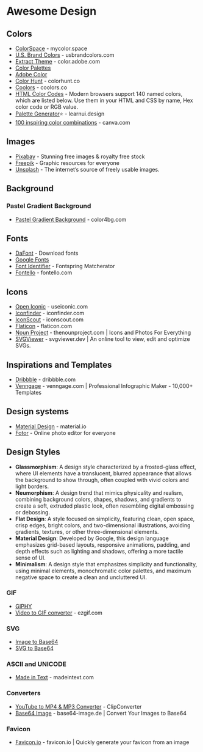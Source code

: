 # Awesome Design

## Colors
* [ColorSpace](https://mycolor.space/) - mycolor.space
* [U.S. Brand Colors](https://usbrandcolors.com/) - usbrandcolors.com
* [Extract Theme](https://color.adobe.com/create/image) - color.adobe.com
* [Color Palettes](https://www.astellescolors.com/)
* [Adobe Color](https://color.adobe.com/)
* [Color Hunt](https://colorhunt.co) - colorhunt.co
* [Coolors](https://coolors.co/) - coolors.co
* [HTML Color Codes](https://htmlcolorcodes.com/color-names/) - Modern browsers support 140 named colors, which are listed below. Use them in your HTML and CSS by name, Hex color code or RGB value.
* [Palette Generator](https://www.learnui.design/tools/data-color-picker.html#palette)⭐ - learnui.design
* [100 inspiring color combinations](https://www.canva.com/learn/100-color-combinations/#use-color-wheel) - canva.com

## Images
* [Pixabay](https://pixabay.com) - Stunning free images & royalty free stock
* [Freepik](https://www.freepik.com/) - Graphic resources for everyone
* [Unsplash](https://unsplash.com/) - The internet’s source of freely usable images.

## Background
### Pastel Gradient Background
* [Pastel Gradient Background](https://www.color4bg.com/en/generator/pastel-gradient-background?color0=98CEF3&color1=B9E0FF&color2=D0E6FB&color3=E6D6FD&color4=E4C5FB&color5=D2ACFB) - color4bg.com

## Fonts
* [DaFont](https://www.dafont.com/) - Download fonts
* [Google Fonts](https://fonts.google.com/)
* [Font Identifier](https://www.fontsquirrel.com/matcherator) - Fontspring Matcherator
* [Fontello](https://fontello.com/) - fontello.com

## Icons
* [Open Iconic](https://github.com/iconic/open-iconic) - useiconic.com
* [Iconfinder](https://www.iconfinder.com/) - iconfinder.com
* [IconScout](https://iconscout.com) - iconscout.com
* [Flaticon](https://www.flaticon.com/) - flaticon.com
* [Noun Project](https://thenounproject.com/) - thenounproject.com | Icons and Photos For Everything
* [SVGViewer](https://www.svgviewer.dev) - svgviewer.dev | An online tool to view, edit and optimize SVGs.

## Inspirations and Templates
* [Dribbble](https://dribbble.com) - dribbble.com
* [Venngage](https://venngage.com/) - venngage.com | Professional Infographic Maker - 10,000+ Templates

## Design systems
* [Material Design](https://material.io/) - material.io
* [Fotor](https://www.fotor.com/) - Online photo editor for everyone

## Design Styles
* **Glassmorphism**: A design style characterized by a frosted-glass effect, where UI elements have a translucent, blurred appearance that allows the background to show through, often coupled with vivid colors and light borders.
* **Neumorphism**: A design trend that mimics physicality and realism, combining background colors, shapes, shadows, and gradients to create a soft, extruded plastic look, often resembling digital embossing or debossing.
* **Flat Design**: A style focused on simplicity, featuring clean, open space, crisp edges, bright colors, and two-dimensional illustrations, avoiding gradients, textures, or other three-dimensional elements.
* **Material Design**: Developed by Google, this design language emphasizes grid-based layouts, responsive animations, padding, and depth effects such as lighting and shadows, offering a more tactile sense of UI.
* **Minimalism**: A design style that emphasizes simplicity and functionality, using minimal elements, monochromatic color palettes, and maximum negative space to create a clean and uncluttered UI.

### GIF
* [GIPHY](https://giphy.com/)
* [Video to GIF converter](https://ezgif.com/video-to-gif) - ezgif.com

### SVG
* [Image to Base64](https://base64.guru/converter/encode/image)
* [SVG to Base64](https://base64.guru/converter/encode/image/svg)

### ASCII and UNICODE
* [Made in Text](https://www.madeintext.com/) - madeintext.com

### Converters
* [YouTube to MP4 & MP3 Converter](https://www.clipconverter.cc/) - ClipConverter
* [Base64 Image](https://www.base64-image.de/) - base64-image.de | Convert Your Images to Base64

### Favicon
* [Favicon.io](https://favicon.io/favicon-converter/) - favicon.io | Quickly generate your favicon from an image
